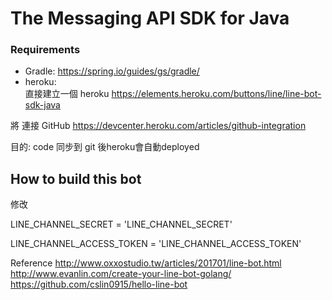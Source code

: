 # The Messaging API SDK for Java


 
### Requirements

- Gradle: https://spring.io/guides/gs/gradle/
- heroku:   
直接建立一個 heroku
https://elements.heroku.com/buttons/line/line-bot-sdk-java
 
將 連接 GitHub
https://devcenter.heroku.com/articles/github-integration
 
目的: code 同步到 git 後heroku會自動deployed
 
## How to build this bot
修改

LINE_CHANNEL_SECRET = 'LINE_CHANNEL_SECRET'

LINE_CHANNEL_ACCESS_TOKEN = 'LINE_CHANNEL_ACCESS_TOKEN'
 
Reference
http://www.oxxostudio.tw/articles/201701/line-bot.html
http://www.evanlin.com/create-your-line-bot-golang/
https://github.com/cslin0915/hello-line-bot




